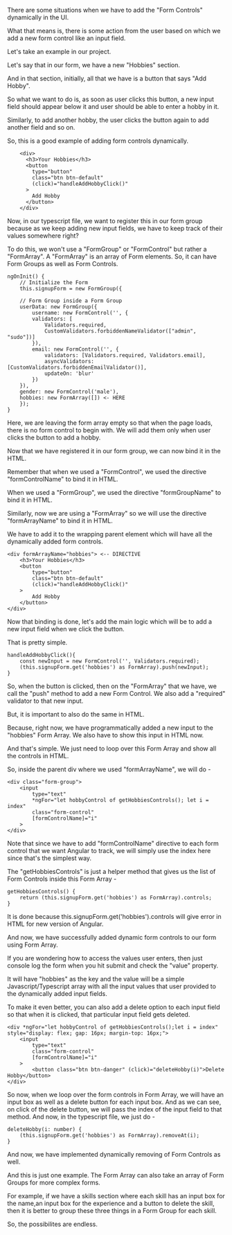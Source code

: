There are some situations when we have to add the "Form Controls" dynamically in the UI.

What that means is, there is some action from the user based on which we add a new form control like an input field.

Let's take an example in our project.

Let's say that in our form, we have a new "Hobbies" section. 

And in that section, initially, all that we have is a button that says "Add Hobby".

So what we want to do is, as soon as user clicks this button, a new input field should appear below it and user should be able to enter a hobby in it.

Similarly, to add another hobby, the user clicks the button again to add another field and so on.

So, this is a good example of adding form controls dynamically.

        <div>
          <h3>Your Hobbies</h3>
          <button 
            type="button" 
            class="btn btn-default"
            (click)="handleAddHobbyClick()"
          >
            Add Hobby
          </button>
        </div>

Now, in our typescript file, we want to register this in our form group because as we keep adding new input fields, we have to keep track of their values somewhere right?

To do this, we won't use a "FormGroup" or "FormControl" but rather a "FormArray". A "FormArray" is an array of Form elements. So, it can have Form Groups as well as Form Controls.

    ngOnInit() {
        // Initialize the Form
        this.signupForm = new FormGroup({

        // Form Group inside a Form Group
        userData: new FormGroup({
            username: new FormControl('', {
            validators: [
                Validators.required, 
                CustomValidators.forbiddenNameValidator(["admin", "sudo"])]
            }),
            email: new FormControl('', {
                validators: [Validators.required, Validators.email],
                asyncValidators: [CustomValidators.forbiddenEmailValidator()],
                updateOn: 'blur'
            })
        }),
        gender: new FormControl('male'),
        hobbies: new FormArray([]) <- HERE
        });
    }

Here, we are leaving the form array empty so that when the page loads, there is no form control to begin with. We will add them only when user clicks the button to add a hobby.

Now that we have registered it in our form group, we can now bind it in the HTML.

Remember that when we used a "FormControl", we used the directive "formControlName" to bind it in HTML.

When we used a "FormGroup", we used the directive "formGroupName" to bind it in HTML.

Similarly, now we are using a "FormArray" so we will use the directive "formArrayName" to bind it in HTML.

We have to add it to the wrapping parent element which will have all the dynamically added form controls.

    <div formArrayName="hobbies"> <-- DIRECTIVE
        <h3>Your Hobbies</h3>
        <button 
            type="button" 
            class="btn btn-default"
            (click)="handleAddHobbyClick()"
        >
            Add Hobby
        </button>
    </div>

Now that binding is done, let's add the main logic which will be to add a new input field when we click the button.

That is pretty simple.

    handleAddHobbyClick(){
        const newInput = new FormControl('', Validators.required);
        (this.signupForm.get('hobbies') as FormArray).push(newInput);
    }

So, when the button is clicked, then on the "FormArray" that we have, we call the "push" method to add a new Form Control. We also add a "required" validator to that new input.

But, it is important to also do the same in HTML.

Because, right now, we have programmatically added a new input to the "hobbies" Form Array. We also have to show this input in HTML now.

And that's simple. We just need to loop over this Form Array and show all the controls in HTML.

So, inside the parent div where we used "formArrayName", we will do -

    <div class="form-group">
        <input 
            type="text" 
            *ngFor="let hobbyControl of getHobbiesControls(); let i = index"
            class="form-control"
            [formControlName]="i"
        >
    </div>

Note that since we have to add "formControlName" directive to each form control that we want Angular to track, we will simply use the index here since that's the simplest way.

The "getHobbiesControls" is just a helper method that gives us the list of Form Controls inside this Form Array - 

    getHobbiesControls() {
        return (this.signupForm.get('hobbies') as FormArray).controls;
    }

It is done because this.signupForm.get('hobbies').controls will give error in HTML for new version of Angular.

And now, we have successfully added dynamic form controls to our form using Form Array.

If you are wondering how to access the values user enters, then just console log the form when you hit submit and check the "value" property.

It will have "hobbies" as the key and the value will be a simple Javascript/Typescript array with all the input values that user provided to the dynamically added input fields.

To make it even better, you can also add a delete option to each input field so that when it is clicked, that particular input field gets deleted.

    <div *ngFor="let hobbyControl of getHobbiesControls();let i = index" style="display: flex; gap: 16px; margin-top: 16px;">
        <input 
            type="text"
            class="form-control"
            [formControlName]="i"
        >
            <button class="btn btn-danger" (click)="deleteHobby(i)">Delete Hobby</button>
    </div>

So now, when we loop over the form controls in Form Array, we will have an input box as well as a delete button for each input box. And as we can see, on click of the delete button, we will pass the index of the input field to that method. And now, in the typescript file, we just do -

    deleteHobby(i: number) {
        (this.signupForm.get('hobbies') as FormArray).removeAt(i);
    }

And now, we have implemented dynamically removing of Form Controls as well.

And this is just one example. The Form Array can also take an array of Form Groups for more complex forms.

For example, if we have a skills section where each skill has an input box for the name,an input box for the experience and a button to delete the skill, then it is better to group these three things in a Form Group for each skill.

So, the possibilites are endless.